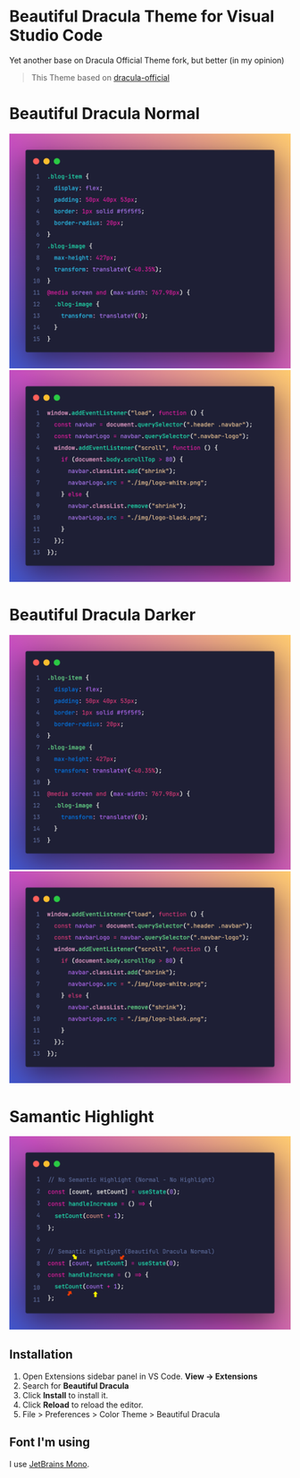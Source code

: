 # Beautiful Dracula Theme for Visual Studio Code

Yet another base on Dracula Official Theme fork, but better (in my opinion)

> This Theme based on [dracula-official](https://github.com/dracula/dracula-theme)

# Beautiful Dracula Normal

![normal-css](https://raw.githubusercontent.com/lamhoang1256/beautiful-dracula/master/screenshots/normal/normal-css.png)
![normal-javascript](https://raw.githubusercontent.com/lamhoang1256/beautiful-dracula/master/screenshots/normal/normal-javascript.png)

# Beautiful Dracula Darker

![darker-css](https://raw.githubusercontent.com/lamhoang1256/beautiful-dracula/master/screenshots/darker/darker-css.png)
![normal-javascript](https://raw.githubusercontent.com/lamhoang1256/beautiful-dracula/master/screenshots/darker/darker-javascript.png)

# Samantic Highlight

![review-samantic-highlight](https://raw.githubusercontent.com/lamhoang1256/beautiful-dracula/master/screenshots/review-semantic-highlight.png)

## Installation

1. Open Extensions sidebar panel in VS Code. **View → Extensions**
2. Search for **Beautiful Dracula**
3. Click **Install** to install it.
4. Click **Reload** to reload the editor.
5. File > Preferences > Color Theme > Beautiful Dracula

## Font I'm using

I use [JetBrains Mono](https://www.jetbrains.com/lp/mono/).

